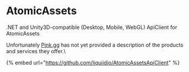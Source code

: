 # AtomicAssets

.NET and Unity3D-compatible (Desktop, Mobile, WebGL) ApiClient for AtomicAssets



Unfortunately [Pink.gg](https://pink.gg/) has not yet provided a description of the products and services they offer.\


{% embed url="https://github.com/liquiidio/AtomicAssetsApiClient" %}
